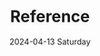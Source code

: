 ---
aliases: 
tags:
categories:
draft: false
slug: 
layout: list
githubrepo: 
keywords: 
type: 
date:
- 2024-04-13 Saturday
description: 
title: Reference
lastMod: 2024-06-11
---
